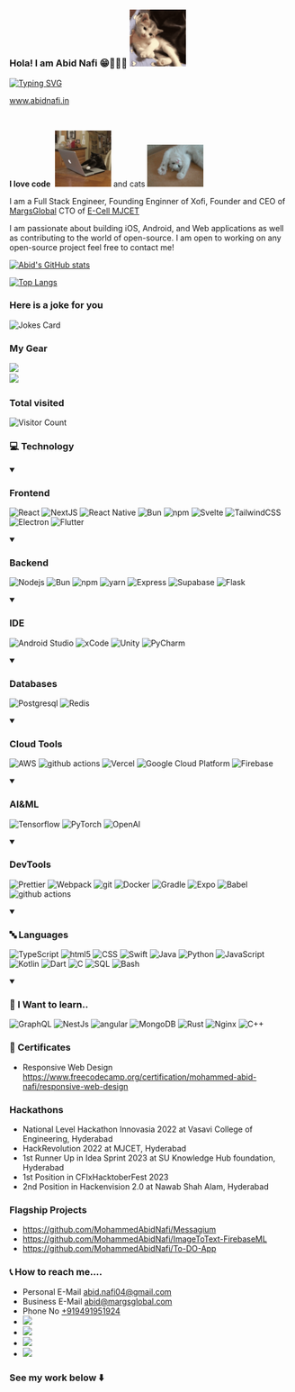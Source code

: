 ### Hola! I am Abid Nafi 😁🧑🏻‍💻 <img src="sup.gif" width="100px">


[![Typing SVG](https://readme-typing-svg.demolab.com?font=Fira+Code&duration=2500&pause=500&color=00A4FD&width=435&lines=Full+Stack+Engineer;Frontend+Engineer;Swift+Developer;Android+Developer;Student;CEO)](https://git.io/typing-svg)

www.abidnafi.in

&nbsp;
&nbsp;
&nbsp;



**I love code**&nbsp;&nbsp;<img src="code.gif" width="100px"> and cats <img src="play.gif" width="100px">

I am a Full Stack Engineer, Founding Enginner of Xofi, Founder and CEO of <a href="https://www.margsglobal.com" target="_blank">MargsGlobal</a> CTO of <a href="https://ecellmjcet.com" target="_blank">E-Cell MJCET</a>





I am passionate about building iOS, Android, and Web applications as well as contributing to the world of open-source. I am open to working on any open-source project feel free to contact me!

[![Abid's GitHub stats](https://github-readme-stats.vercel.app/api?username=MohammedAbidNafi&show_icons=true&theme=dracula)](https://github.com/anuraghazra/github-readme-stats)

[![Top Langs](https://github-readme-stats.vercel.app/api/top-langs/?username=MohammedAbidNafi&layout=compact&theme=dracula&hide=java)](https://github.com/anuraghazra/github-readme-stats)


### Here is a joke for you 

![Jokes Card](https://readme-jokes.vercel.app/api?hideBorder)

### My Gear
<a><img src="https://img.shields.io/badge/Apple-Macbook Air M2-999999?style=for-the-badge&logo=apple&logoColor=white" height=25></a>                                
<a><img src="https://img.shields.io/badge/Dell-G3-0076CE?style=for-the-badge&logo=dell&logoColor=white" height=25></a>


### Total visited

![Visitor Count](https://profile-counter.glitch.me/MohammedAbidNafi/count.svg)


### 💻 Technology

<details open>
	<summary><h3>Frontend</h3></summary>
	<p>
		<img alt="React" src="https://img.shields.io/badge/-React-45b8d8?style=flat-square&logo=react&logoColor=white" />  
		<img alt="NextJS" src="https://img.shields.io/badge/-NextJS-000000?style=flat-square&logo=nextdotjs&logoColor=white" />
		<img alt="React Native" src="https://img.shields.io/badge/-React Native-45b8d8?style=flat-square&logo=react&logoColor=white" />
		<img alt="Bun" src="https://img.shields.io/badge/-Bun.js-000000?style=flat-square&logo=bun&logoColor=white" />
		<img alt="npm" src="https://img.shields.io/badge/-NPM-CB3837?style=flat-square&logo=npm&logoColor=white" />
		<img alt="Svelte" src="https://img.shields.io/badge/-Svelte-FF3E00?style=flat-square&logo=svelte&logoColor=white" />
  		<img alt="TailwindCSS" src="https://img.shields.io/badge/-Tailwind CSS-06B6D4?style=flat-square&logo=tailwindcss&logoColor=white" />
    		<img alt="Electron" src="https://img.shields.io/badge/-Electron-47848F?style=flat-square&logo=electron&logoColor=white" />
      		<img alt="Flutter" src="https://img.shields.io/badge/-Flutter-02569B?style=flat-square&logo=flutter&logoColor=white" />
	</p>
</details>




<details open>
	<summary><h3>Backend</h3></summary>
	<p>
		<img alt="Nodejs" src="https://img.shields.io/badge/-Nodejs-43853d?style=flat-square&logo=Node.js&logoColor=white" />
		<img alt="Bun" src="https://img.shields.io/badge/-Bun.js-000000?style=flat-square&logo=bun&logoColor=white" />
		<img alt="npm" src="https://img.shields.io/badge/-NPM-CB3837?style=flat-square&logo=npm&logoColor=white" />
		<img alt="yarn" src="https://img.shields.io/badge/-Yarn-2C8EBB?style=flat-square&logo=yarn&logoColor=white" />
		<img alt="Express" src="https://img.shields.io/badge/-Express-000000?style=flat-square&logo=express&logoColor=white" />
		<img alt="Supabase" src="https://img.shields.io/badge/-Supabase-3FCF8E?style=flat-square&logo=supabase&logoColor=white" />
		<img alt="Flask" src="https://img.shields.io/badge/-Flask-000000?style=flat-square&logo=flask&logoColor=white" />
	</p>
</details>

<details open>
	<summary><h3>IDE</h3></summary>
<p>
	<img alt="Android Studio" src="https://img.shields.io/badge/-Android Studio-3DDC84?style=flat-square&logo=androidstudio&logoColor=white" />
	<img alt="xCode" src="https://img.shields.io/badge/-xCode-147EFB?style=flat-square&logo=xcode&logoColor=white" />
	<img alt="Unity" src="https://img.shields.io/badge/-Unity-FFFFFF?style=flat-square&logo=unity&logoColor=black" />
	<img alt="PyCharm" src="https://img.shields.io/badge/-PyCharm-000000?style=flat-square&logo=pycharm&logoColor=white" />
</p>
</details>


<details open>
	<summary><h3>Databases</h3></summary>
	<p>
		<img alt="Postgresql" src="https://img.shields.io/badge/-PostgreSQL-4169E1?style=flat-square&logo=postgresql&logoColor=white" />
		<img alt="Redis" src="https://img.shields.io/badge/-Redis-FF4438?style=flat-square&logo=redis&logoColor=white" />
	</p>
</details>


<details open>
	<summary><h3>Cloud Tools</h3></summary>
	<p>
		<img alt="AWS" src="https://img.shields.io/badge/-AWS-232F3E?style=flat-square&logo=amazonwebservices&logoColor=white" />
		<img alt="github actions" src="https://img.shields.io/badge/-Github_Actions-2088FF?style=flat-square&logo=github-actions&logoColor=white" />
		<img alt="Vercel" src="https://img.shields.io/badge/-Vercel-000000?style=flat-square&logo=vercel&logoColor=white" />
		<img alt="Google Cloud Platform" src="https://img.shields.io/badge/-Google_Cloud_Platform-1a73e8?style=flat-square&logo=google-cloud&logoColor=white" />
		<img alt="Firebase" src="https://img.shields.io/badge/-Firebase-DD2C00?style=flat-square&logo=firebase&logoColor=white" />
	</p>
</details>

<details open>
	<summary><h3>AI&ML</h3></summary>
	<p>
		<img alt="Tensorflow" src="https://img.shields.io/badge/-Tensorflow-FF6F00?style=flat-square&logo=tensorflow&logoColor=white" />
		<img alt="PyTorch" src="https://img.shields.io/badge/-PyTorch-EE4C2C?style=flat-square&logo=pytorch&logoColor=white" />
		<img alt="OpenAI" src="https://img.shields.io/badge/-OpenAI-412991?style=flat-square&logo=openai&logoColor=white" />
	</p>
</details>


<details open>
	<summary><h3>DevTools</h3></summary>
	<p>
		<img alt="Prettier" src="https://img.shields.io/badge/-Prettier-F7B93E?style=flat-square&logo=prettier&logoColor=white" />
		<img alt="Webpack" src="https://img.shields.io/badge/-Webpack-8DD6F9?style=flat-square&logo=webpack&logoColor=white" />
		<img alt="git" src="https://img.shields.io/badge/-Git-F05032?style=flat-square&logo=git&logoColor=white" />
		<img alt="Docker" src="https://img.shields.io/badge/-Docker-46a2f1?style=flat-square&logo=docker&logoColor=white" />
		<img alt="Gradle" src="https://img.shields.io/badge/-Gradle-02303A?style=flat-square&logo=gradle&logoColor=white" />
		<img alt="Expo" src="https://img.shields.io/badge/-Expo-000020?style=flat-square&logo=expo&logoColor=white" />
		<img alt="Babel" src="https://img.shields.io/badge/-Babel-F9DC3E?style=flat-square&logo=babel&logoColor=black" />
		<img alt="github actions" src="https://img.shields.io/badge/-Vite-646CFF?style=flat-square&logo=vite&logoColor=white" />
	</p>
</details>

  

<details open>
	<summary><h3>🔤 Languages</h3></summary>
	<p>
		<img alt="TypeScript" src="https://img.shields.io/badge/-TypeScript-007ACC?style=flat-square&logo=typescript&logoColor=white" />
		<img alt="html5" src="https://img.shields.io/badge/-HTML5-E34F26?style=flat-square&logo=html5&logoColor=white" />
		<img alt="CSS" src="https://img.shields.io/badge/-CSS-1572B6?style=flat-square&logo=css3&logoColor=white" />
		<img alt="Swift" src="https://img.shields.io/badge/-Swift-F05138?style=flat-square&logo=swift&logoColor=white" />
		<img alt="Java" src="https://img.shields.io/badge/-Java-E34F26?style=flat-square&logo=coffeescript&logoColor=white" />
		<img alt="Python" src="https://img.shields.io/badge/-Python-3776AB?style=flat-square&logo=python&logoColor=white" />
		<img alt="JavaScript" src="https://img.shields.io/badge/-JavaScript-F7DF1E?style=flat-square&logo=javascript&logoColor=black" />
		<img alt="Kotlin" src="https://img.shields.io/badge/-Kotlin-7F52FF?style=flat-square&logo=kotlin&logoColor=white" />
		<img alt="Dart" src="https://img.shields.io/badge/-Dart-0175C2?style=flat-square&logo=dart&logoColor=white" />
		<img alt="C" src="https://img.shields.io/badge/-C-A8B9CC?style=flat-square&logo=c&logoColor=white" />
		<img alt="SQL" src="https://img.shields.io/badge/-SQL-4169E1?style=flat-square&logo=postgresql&logoColor=white" />
		<img alt="Bash" src="https://img.shields.io/badge/-Bash-4EAA25?style=flat-square&logo=gnubash&logoColor=white" />
	</p>
</details>





<details open>
<summary><h3>🏫 I Want to learn..</h3></summary>
<p>
	<img alt="GraphQL" src="https://img.shields.io/badge/-GraphQL-E10098?style=flat-square&logo=graphql&logoColor=white" />
	<img alt="NestJs" src="https://img.shields.io/badge/-NestJs-ea2845?style=flat-square&logo=nestjs&logoColor=white" />
  	<img alt="angular" src="https://img.shields.io/badge/-Angular-DD0031?style=flat-square&logo=angular&logoColor=white" />
	<img alt="MongoDB" src="https://img.shields.io/badge/-MongoDB-13aa52?style=flat-square&logo=mongodb&logoColor=white" />
	<img alt="Rust" src="https://img.shields.io/badge/-Rust-000000?style=flat-square&logo=rust&logoColor=white" />
	<img alt="Nginx" src="https://img.shields.io/badge/-Nginx-009639?style=flat-square&logo=nginx&logoColor=white" />
	<img alt="C++" src="https://img.shields.io/badge/-C++-00599C?style=flat-square&logo=cplusplus&logoColor=white" />
</p>
	
</details>



### 📜 Certificates
* Responsive Web Design https://www.freecodecamp.org/certification/mohammed-abid-nafi/responsive-web-design

### Hackathons 
* National Level Hackathon Innovasia 2022 at Vasavi College of Engineering, Hyderabad
* HackRevolution 2022 at MJCET, Hyderabad
* 1st Runner Up in Idea Sprint 2023 at SU Knowledge Hub foundation, Hyderabad
* 1st Position in CFIxHacktoberFest 2023
* 2nd Position in Hackenvision 2.0 at Nawab Shah Alam, Hyderabad

### Flagship Projects

* https://github.com/MohammedAbidNafi/Messagium
* https://github.com/MohammedAbidNafi/ImageToText-FirebaseML
* https://github.com/MohammedAbidNafi/To-DO-App

### 📞 How to reach me....
* Personal E-Mail abid.nafi04@gmail.com
* Business E-Mail abid@margsglobal.com
* Phone No <a href="tel:+919491951924">+919491951924</a>
* <a href="https://www.linkedin.com/in/margs-global-0239b01b1/"><img src="https://img.shields.io/badge/linkedin-%230077B5.svg?&style=for-the-badge&logo=linkedin&logoColor=white" height=25></a>
* <a href="https://www.reddit.com/user/AbidNafi"><img src="https://img.shields.io/badge/Reddit-FF4500?style=for-the-badge&logo=reddit&logoColor=white" height=25></a>
* <a href="https://stackoverflow.com/users/13620323/mohammed-abid-nafi"><img src="https://img.shields.io/badge/Stack_Overflow-FE7A16?style=for-the-badge&logo=stack-overflow&logoColor=white" height=25></a>
* <a href="https://www.instagram.com/md_abid_nafi/"><img src="https://img.shields.io/badge/Instagram-bc2a8d?style=for-the-badge&logo=instagram&logoColor=white" height=25></a>




### See my work below   ⬇️



<!--
**MohammedAbidNafi/MohammedAbidNafi** is a ✨ _special_ ✨ repository because its `README.md` (this file) appears on your GitHub profile.

Here are some ideas to get you started:

- 🔭 I’m currently working on ...
- 🌱 I’m currently learning ...
- 👯 I’m looking to collaborate on ...
- 🤔 I’m looking for help with ...
- 💬 Ask me about ...
- 📫 How to reach me: ...
- 😄 Pronouns: ...
- ⚡ Fun fact: ...
-->
